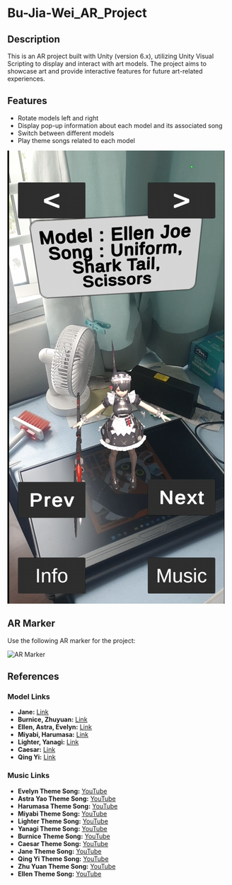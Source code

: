 # Bu-Jia-Wei_AR_Project

## Description

This is an AR project built with Unity (version 6.x), utilizing Unity Visual Scripting to display and interact with art models. The project aims to showcase art and provide interactive features for future art-related experiences.

## Features

- Rotate models left and right
- Display pop-up information about each model and its associated song
- Switch between different models
- Play theme songs related to each model

![Gameplay showing all feature buttons](image/game.png)

## AR Marker

Use the following AR marker for the project:

![AR Marker](https://i.etsystatic.com/51130794/r/il/8d39db/6162596520/il_1080xN.6162596520_j4ht.jpg)

## References

### Model Links

- **Jane:** [Link](https://www.bilibili.com/blackboard/era/yq0rxU7p1q95RH0b.html)
- **Burnice, Zhuyuan:** [Link](https://www.bilibili.com/blackboard/era/HMJlojL7gq6OQ3DQ.html)
- **Ellen, Astra, Evelyn:** [Link](https://www.bilibili.com/blackboard/era/lzdxvghInSo4oYjm.html)
- **Miyabi, Harumasa:** [Link](https://www.bilibili.com/blackboard/era/ZaU4lEQx4Czkwbsa.html)
- **Lighter, Yanagi:** [Link](https://www.bilibili.com/blackboard/era/eNm7VXZQObQCmav4.html)
- **Caesar:** [Link](https://www.bilibili.com/blackboard/era/luJehGdxqZndHGs1.html)
- **Qing Yi:** [Link](https://www.bilibili.com/blackboard/era/iI31wCpCkCkKle3I.html)

### Music Links

- **Evelyn Theme Song:** [YouTube](https://youtu.be/UGfUaFjNNL4?si=bc3l2qVOzwTUQSqz)
- **Astra Yao Theme Song:** [YouTube](https://youtu.be/h0_I6tWC520?si=NSg0P_9JDNvAJFgW)
- **Harumasa Theme Song:** [YouTube](https://youtu.be/tHvqR5mb5Vg?si=ThHkvTot2aU-edmW)
- **Miyabi Theme Song:** [YouTube](https://youtu.be/L6Mre_IeH3g?si=lNPsii-BWL7X_rat)
- **Lighter Theme Song:** [YouTube](https://youtu.be/MgnSKr-m_Fs?si=kMwL9fg2hBOcdbcI)
- **Yanagi Theme Song:** [YouTube](https://youtu.be/t6TKgz63HOA?si=2zBNA1jWZi59Hk3b)
- **Burnice Theme Song:** [YouTube](https://youtu.be/LPVDIDUQJdE?si=t9dG3huMvj-U1Cu_)
- **Caesar Theme Song:** [YouTube](https://youtu.be/24DCa4nN8BU?si=AyhEvnXv0lF8ilni)
- **Jane Theme Song:** [YouTube](https://youtu.be/JWWTUB4cXFw?si=w2c7deMe4qJ68cjf)
- **Qing Yi Theme Song:** [YouTube](https://youtu.be/dlkgxD5loXk?si=hk02mP06xE7h54lQ)
- **Zhu Yuan Theme Song:** [YouTube](https://youtu.be/yk3wBP6ZUb4?si=BRVOz1Nnn7e4KnKG)
- **Ellen Theme Song:** [YouTube](https://youtu.be/tiNgIAepbVM?si=5TZYL0QuFUcCsatY)
